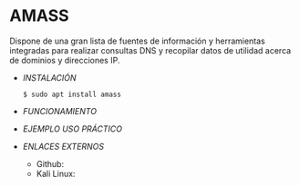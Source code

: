 # **AMASS**

Dispone de una gran lista de fuentes de información y herramientas integradas para realizar consultas DNS y recopilar datos de utilidad acerca de dominios y direcciones IP.

- *INSTALACIÓN*

      $ sudo apt install amass

- *FUNCIONAMIENTO*




- *EJEMPLO USO PRÁCTICO*



- *ENLACES EXTERNOS*

  - Github:
  - Kali Linux: 
